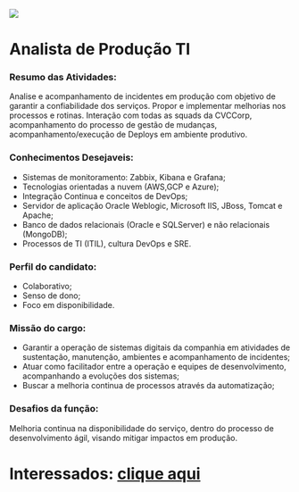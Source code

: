 ![](https://www.cvccorp.com.br/wp-content/themes/cvccorp/assets/imagens/cvccorp-logotipo-dark.png)

# **Analista de Produção TI** 

### **Resumo das Atividades:**
Analise e acompanhamento de incidentes em produção com objetivo de garantir a confiabilidade dos serviços. Propor e implementar melhorias nos processos e rotinas. Interação com todas as squads da CVCCorp, acompanhamento do processo de gestão de mudanças, acompanhamento/execução de Deploys em ambiente produtivo.
                                         
### **Conhecimentos Desejaveis:**
- Sistemas de monitoramento: Zabbix, Kibana e Grafana;
- Tecnologias orientadas a nuvem (AWS,GCP e Azure);
- Integração Continua e conceitos de DevOps;
- Servidor de aplicação Oracle Weblogic, Microsoft IIS, JBoss, Tomcat e Apache;
- Banco de dados relacionais (Oracle e SQLServer) e não relacionais (MongoDB);
- Processos de TI (ITIL), cultura DevOps e SRE.

### **Perfil do candidato:**
- Colaborativo;
- Senso de dono;
- Foco em disponibilidade.

### **Missão do cargo:**
- Garantir a operação de sistemas digitais da companhia em atividades de sustentação, manutenção, ambientes e acompanhamento de incidentes;
- Atuar como facilitador entre a operação e equipes de desenvolvimento, acompanhando a evoluções dos sistemas;
- Buscar a melhoria continua de processos através da automatização;

### **Desafios da função:**
Melhoria continua na disponibilidade do serviço, dentro do processo de desenvolvimento ágil, visando mitigar impactos em produção.

# Interessados: [clique aqui](mailto:jonathancrivoi@cvccorp.com.br)
